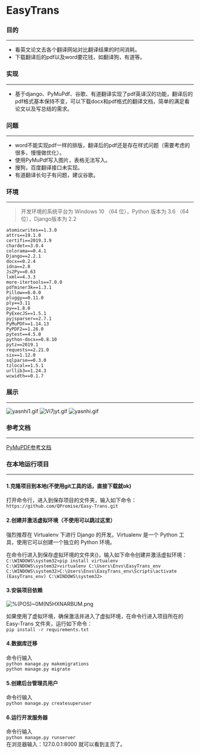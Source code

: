 # EasyTrans

### 目的
---
* 看英文论文去各个翻译网站对比翻译结果的时间消耗。
* 下载翻译后的pdf以及word要花钱，如翻译狗，有道等。
### 实现
---
* 基于django、PyMuPdf、谷歌、有道翻译实现了pdf英译汉的功能，翻译后的pdf格式基本保持不变，可以下载docx和pdf格式的翻译文档，简单的满足看论文以及写总结的需求。
### 问题
---
* word不能实现pdf一样的排版，翻译后的pdf还是存在样式问题（需要考虑的很多，慢慢做优化）。
* 使用PyMuPdf写入图片，表格无法写入。
* 搜狗，百度翻译接口未实现。
* 有道翻译长句子有问题，建议谷歌。
### 环境 
---
> 开发环境的系统平台为 Windows 10 （64 位），Python 版本为 3.6 （64 位），Django版本为 2.2
 ```
atomicwrites==1.3.0
attrs==19.1.0
certifi==2019.3.9
chardet==3.0.4
colorama==0.4.1
Django==2.2.1
docx==0.2.4
idna==2.8
Js2Py==0.63
lxml==4.3.3
more-itertools==7.0.0
pdfminer3k==1.3.1
Pillow==6.0.0
pluggy==0.11.0
ply==3.11
py==1.8.0
PyExecJS==1.5.1
pyjsparser==2.7.1
PyMuPDF==1.14.13
PyPDF2==1.26.0
pytest==4.5.0
python-docx==0.8.10
pytz==2019.1
requests==2.21.0
six==1.12.0
sqlparse==0.3.0
tzlocal==1.5.1
urllib3==1.24.3
wcwidth==0.1.7
```
### 展示
---
![yasnhi1.gif](https://i.loli.net/2019/05/23/5ce6b013692cb50906.gif)
![Vi7jyt.gif](https://s2.ax1x.com/2019/05/24/Vi7jyt.gif)
![yasnhi.gif](https://i.loli.net/2019/05/23/5ce6af09b4dd645364.gif)
### 参考文档
---
[PyMuPDF参考文档](https://pymupdf.readthedocs.io/en/latest/)
### 在本地运行项目
---
#### 1.克隆项目到本地(不使用git工具的话，直接下载就ok)
打开命令行，进入到保存项目的文件夹，输入如下命令：<br>
`https://github.com/QPromise/Easy-Trans.git`
<br>
#### 2.创建并激活虚拟环境（不使用可以跳过这里）
强烈推荐在 Virtualenv 下进行 Django 的开发。Virtualenv 是一个 Python 工具，使用它可以创建一个独立的 Python 环境。<br>

在命令行进入到保存虚拟环境的文件夹()，输入如下命令创建并激活虚拟环境：
`C:\WINDOWS\system32>pip install virtualenv`<br>
`C:\WINDOWS\system32>virtualenv C:\Users\Envs\EasyTrans_env`
<br>
`C:\WINDOWS\system32>C:\Users\Envs\EasyTrans_env\Scripts\activate`
<br>
`(EasyTrans_env) C:\WINDOWS\system32>`
#### 3.安装项目依赖
![%(POS)~0M$(N5HXNAR$BUM.png](https://i.loli.net/2019/05/24/5ce76124bd5e058450.png)

如果使用了虚拟环境，确保激活并进入了虚拟环境，在命令行进入项目所在的 Easy-Trans 文件夹，运行如下命令：<br>
`pip install -r requirements.txt`
#### 4.数据库迁移
命令行输入<br>
`python manage.py makemigrations`<br>
`python manage.py migrate`
#### 5.创建后台管理员用户
命令行输入<br>
`python manage.py createsuperuser`
#### 6.运行开发服务器
命令行输入<br>
`python manage.py runserver`<br>
在浏览器输入：127.0.0.1:8000 就可以看到主页了。

